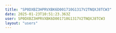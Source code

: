 ```yaml
---
title: "SP0DXBZ3HPRVXBK6D001710G1317V2TNQXJ8TCW3"
date: 2025-01-23T10:51:23.363Z
user: SP0DXBZ3HPRVXBK6D001710G1317V2TNQXJ8TCW3
layout: "users"
---
```

    